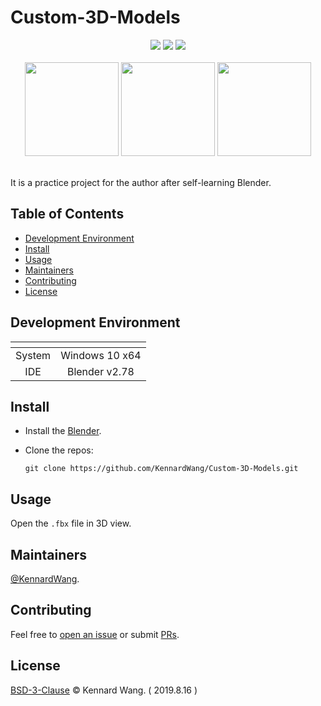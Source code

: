 # Custom-3D-Models

<div align="center">
  <img src="https://img.shields.io/github/stars/KennardWang/Custom-3D-Models" />
  <img src="https://img.shields.io/github/license/KennardWang/Custom-3D-Models" />
  <img src="https://img.shields.io/badge/maintenance-No-red" />
</div>

<br>

<div align=center>
  <img src="https://kennardwang.github.io/ImageSource/3D-Models/ak12.png" height="150px" />
  <img src="https://kennardwang.github.io/ImageSource/3D-Models/m16a1.png" height="150px"/>
  <img src="https://kennardwang.github.io/ImageSource/3D-Models/tank.png" height="150px" />
</div>
 
<br>

It is a practice project for the author after self-learning Blender.



## Table of Contents

- [Development Environment](#development-environment)
- [Install](#install)
- [Usage](#usage)
- [Maintainers](#maintainers)
- [Contributing](#contributing)
- [License](#license)



## Development Environment

| <!-- --> | <!-- --> |
|:---:|:---:|
| System | Windows 10 x64 |
| IDE | Blender v2.78 |



## Install

+ Install the [Blender](https://www.blender.org/download/).
+ Clone the repos:

  ```
  git clone https://github.com/KennardWang/Custom-3D-Models.git
  ```



## Usage

Open the `.fbx` file in 3D view.



## Maintainers

[@KennardWang](https://github.com/KennardWang).



## Contributing

Feel free to [open an issue](https://github.com/KennardWang/Custom-3D-Models/issues) or submit [PRs](https://github.com/KennardWang/Custom-3D-Models/pulls).



## License

[BSD-3-Clause](LICENSE) © Kennard Wang. ( 2019.8.16 )

